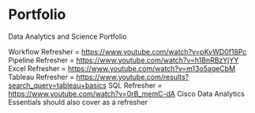 # Portfolio
Data Analytics and Science Portfolio

Workflow Refresher = https://www.youtube.com/watch?v=pKvWD0f18Pc
Pipeline Refresher = https://www.youtube.com/watch?v=h1BnRBzYjYY
Excel Refresher = https://www.youtube.com/watch?v=m13o5aqeCbM
Tableau Refresher = https://www.youtube.com/results?search_query=tableau+basics
SQL Refresher = https://www.youtube.com/watch?v=0rB_memC-dA
Cisco Data Analytics Essentials should also cover as a refresher
